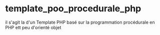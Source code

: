 # template_poo_procedurale_php
il s'agit la d'un Template PHP basé sur la programmation procédurale en PHP ett peu d'orienté objet
